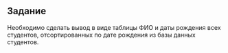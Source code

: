 ## Задание
Необходимо сделать вывод в виде таблицы ФИО и даты рождения всех студентов, отсортированных по дате рождения из базы данных студентов.
